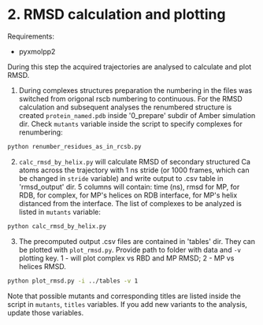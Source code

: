 # 2. RMSD calculation and plotting
Requirements:
- pyxmolpp2

During this step the acquired trajectories are analysed to calculate and plot RMSD.

1. During complexes structures preparation the numbering in the files was switched from origonal rscb numbering to continuous. For the RMSD calculation and subsequent analyses the renumbered structure is created `protein_named.pdb` inside '0_prepare' subdir of Amber simulation dir. Check `mutants` variable inside the script to specify complexes for renumbering:
```sh
python renumber_residues_as_in_rcsb.py
```
2. `calc_rmsd_by_helix.py` will calculate RMSD of secondary structured Ca atoms across the trajectory with 1 ns stride (or 1000 frames, which can be changed in `stride` variable) and write output to .csv table in 'rmsd_output' dir. 5 columns will contain: time (ns), rmsd for MP, for RDB, for complex, for MP's helices on RDB interface, for MP's helix distanced from the interface. The list of complexes to be analyzed is listed in `mutants` variable:
```sh
python calc_rmsd_by_helix.py
```
3. The precomputed output .csv files are contained in 'tables' dir. They can be plotted with `plot_rmsd.py`. Provide path to folder with data and `-v` plotting key. 1 - will plot complex vs RBD and MP RMSD; 2 - MP vs helices RMSD.
```sh
python plot_rmsd.py -i ../tables -v 1
```
Note that possible mutants and corresponding titles are listed inside the script in `mutants`, `titles` variables. If you add new variants to the analysis, update those variables.